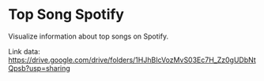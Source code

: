 # Top Song Spotify
Visualize information about top songs on Spotify.

Link data: https://drive.google.com/drive/folders/1HJhBIcVozMvS03Ec7H_Zz0gUDbNtQpsb?usp=sharing
